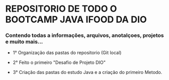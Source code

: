 # REPOSITORIO DE TODO O BOOTCAMP JAVA IFOOD DA DIO
### Contendo todas a informações, arquivos, anotalçoes, projetos e muito mais... 

- 1° Organização das pastas do repositorio (Git local)

- 2° Feito o primeiro  "Desafio de Projeto DIO"

- 3° Criação das pastas do estudo Java e a criação do primeiro Metodo.
